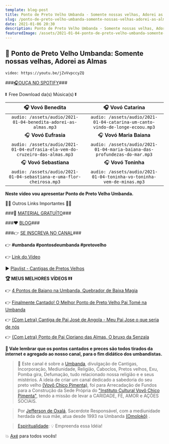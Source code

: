 ```yaml
---
template: blog-post
title: Ponto de Preto Velho Umbanda - Somente nossas velhas, Adorei as Almas
slug: /ponto-de-preto-velho-umbanda-somente-nossas-velhas-adorei-as-almas
date: 2021-01-06 20:30
description: Ponto de Preto Velho Umbanda - Somente nossas velhas, Adorei as Almas
featuredImage: /assets/2021-01-04-ponto-de-preto-velho-umbanda-somente-nossas-velhas-adorei-as-almas.jpg
---
```

## **👊 Ponto de Preto Velho Umbanda: Somente nossas velhas, Adorei as Almas**

<!-- #1: Embed through web URL -->
`video: https://youtu.be/jZvVvpccyZQ`

###<a href='https://vovochicopimenta.cyou/spotify' target="_blank">🎧OUÇA NO SPOTIFY</a>###

⏬ Free Download da(s) Música(s) ⏬

|🎧 __Vovó Benedita__|🎧 __Vovó Catarina__|
| :---: | :---: |
|`audio: /assets/audio/2021-01-04-benedita-adorei-as-almas.mp3`|`audio: /assets/audio/2021-01-04-catarina-um-canto-vindo-de-longe-ecoou.mp3`|
|🎧 __Vovó Eufrasia__|🎧 __Vovó Maria Baiana__|
|`audio: /assets/audio/2021-01-04-eufrasia-ela-vem-do-cruzeiro-das-almas.mp3`|`audio: /assets/audio/2021-01-04-maria-baiana-das-profundezas-do-mar.mp3`|
|🎧 __Vovó Sebastiana__|🎧 __Vovó Toninha__|
|`audio: /assets/audio/2021-01-04-sebastiana-e-uma-flor-cheirosa.mp3`|`audio: /assets/audio/2021-01-04-toninha-vo-toninha-vem-de-minas.mp3`|

**Neste vídeo vou apresentar Ponto de Preto Velho Umbanda.**

🔽🔽 Outros Links Importantes 🔽🔽

###🎁 <a href='https://linktr.ee/vovochicopimenta' target="_blank">MATERIAL GRATUÍTO</a>###

###❤ <a href='https://vovochicopimenta.cyou/blog'>BLOG</a>###

###👉 <a href='https://www.youtube.com/channel/UCQdWrQlNuy2CAWrsGGDs_Wg?sub_confirmation=1' target="_blank">SE INSCREVA NO CANAL</a>###

👉 **#umbanda #pontosdeumbanda #pretovelho**

👉 <a href='https://youtu.be/jZvVvpccyZQ' target="_blank">Link do Vídeo</a>

▶ <a href='https://www.youtube.com/playlist?list=PL4hRMyhBiogP8R0LKWCkIf1P7GY67aMDP' target="_blank">Playlist - Cantigas de Pretos Velhos</a>

**🏆 MEUS MELHORES VÍDEOS ⏬⏬**

👉 <a href='https://www.youtube.com/watch?v=gK3FZJ8ywso' target="_blank">4 Pontos de Baiano na Umbanda, Quebrador de Baixa Magia</a>

👉 <a href='https://www.youtube.com/watch?v=oLxgMBIk09E' target="_blank">Finalmente Cantado! O Melhor Ponto de Preto Velho Pai Tomé na Umbanda</a>

👉 <a href='https://www.youtube.com/watch?v=GlF6pcum6JQ' target="_blank">{Com Letra} Cantiga de Pai José de Angola - Meu Pai Jose o que seria de nós</a>

👉 <a href='https://www.youtube.com/watch?v=tH7qe5lmKsM' target="_blank">{Com Letra} Ponto de Pai Cipriano das Almas, O bruxo da Senzala</a>

**🔴 Vale lembrar que os pontos cantados e preces são todos tirados da internet e agregado ao nosso canal, para o fim didático dos umbandistas.**

>🙏 Este canal é sobre a <a href='https://pt.wikipedia.org/wiki/Umbanda' target="_blank">Umbanda</a>, divulgação de Cantigas, Incorporação, Mediunidade, Religião, Caboclos, Pretos velhos, Exu, Pomba gira, Defumação, tudo relacionado nossa religião e  e seus mistérios.
A ideia de criar um canal dedicado a sabedoria do seu preto velho <a href='https://vovochicopimenta.cyou'>(Vovô Chico Pimenta)</a>, foi para Arrecadação de Fundos para a Construção da Sede Própria do <a href='https://vovochicopimenta.cyou'>"Instituto Cultural Vovô Chico Pimenta"</a>, tendo a missão de levar a CARIDADE, FÉ, AMOR e AÇÕES SOCIAIS.

>Por <a href='https://www.youtube.com/channel/UCvjsa9RBIztSUkd1JioCjJQ?sub_confirmation=1' target="_blank">Jefferson de Oxalá</a>, Sacerdote Responsável, com a mediunidade herdada de sua mãe, atua desde 1993 na Umbanda <a href='https://pt.wikipedia.org/wiki/Omolok%C3%B4' target="_blank">(Omolokô)</a> .

><a href='https://pt.wikipedia.org/wiki/Espiritualidade' target="_blank">Espiritualidade</a>: 💡 Empreenda essa Idéia!

💥 <a href='https://pt.wikipedia.org/wiki/Ax%C3%A9' target="_blank">Axé</a> para todos vocês!